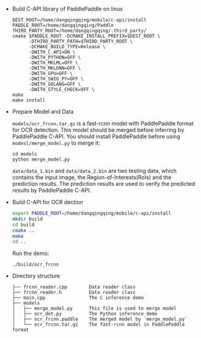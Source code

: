 - Build C-API library of PaddlePaddle on linux

  ```
  DEST_ROOT=/home/dangqingqing/mobile/c-api/install
  PADDLE_ROOT=/home/dangqingqing/Paddle
  THIRD_PARTY_ROOT=/home/dangqingqing/.third_party/
  cmake $PADDLE_ROOT -DCMAKE_INSTALL_PREFIX=$DEST_ROOT \
        -DTHIRD_PARTY_PATH=$THIRD_PARTY_ROOT \
        -DCMAKE_BUILD_TYPE=Release \
        -DWITH_C_API=ON \
        -DWITH_PYTHON=OFF \
        -DWITH_MKLML=OFF \
        -DWITH_MKLDNN=OFF \
        -DWITH_GPU=OFF \
        -DWITH_SWIG_PY=OFF \
        -DWITH_GOLANG=OFF \
        -DWITH_STYLE_CHECK=OFF \
  make
  make install
  ```

- Prepare Model and Data

  `models/ocr_frcnn.tar.gz` is a fast-rcnn model with PaddlePaddle format for OCR detection. This model should be merged before inferring by PaddlePaddle C-API. You should install PaddlePaddle before using `modesl/merge_model.py` to merge it:

  ```
  cd models
  python merge_model.py
  ```

  `data/data_1.bin` and `data/data_2.bin` are two testing data, which contains the input image, the Region-of-Interests(RoIs) and the prediction results. The prediction results are used to verify the predicted results by PaddlePaddle C-API.

- Build C-API for OCR dection

  ```bash
  export PADDLE_ROOT=/home/dangqingqing/mobile/c-api/install
  mkdir build
  cd build
  cmake ..
  make
  cd ..
  ```

  Run the demo:

  ```
  ./build/ocr_frcnn
  ```


- Directory structure

  ```tree
  ├── frcnn_reader.cpp        Data reader class
  ├── frcnn_reader.h          Data reader class
  ├── main.cpp                The C inference demo
  ├── models
  │   ├── merge_model.py      This file is used to merge model
  │   ├── ocr_det.py          The Python inference demo
  │   ├── ocr_frcnn.paddle    The merged model by `merge_model.py`
  │   └── ocr_frcnn.tar.gz    The fast-rcnn model in PaddlePaddle format
  ```
